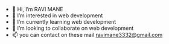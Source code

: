 - 👋 Hi, I’m RAVI MANE
- 👀 I’m interested in web development
- 🌱 I’m currently learning web development
- 💞️ I’m looking to collaborate on web development
- 📫 you can contact on these mail ravimane3332@gmail.com

<!---
Ravi-1608/Ravi-1608 is a ✨ special ✨ repository because its `README.md` (this file) appears on your GitHub profile.
You can click the Preview link to take a look at your changes.
--->
